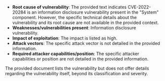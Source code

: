 - **Root cause of vulnerability**: The provided text indicates CVE-2022-20284 is an information disclosure vulnerability present in the "System" component. However, the specific technical details about the vulnerability and its root cause are not available in the provided context.
- **Weaknesses/vulnerabilities present**: Information disclosure vulnerability.
- **Impact of exploitation**: The impact is listed as high.
- **Attack vectors**: The specific attack vector is not detailed in the provided information.
- **Required attacker capabilities/position**: The specific attacker capabilities or position are not detailed in the provided information.

The provided document lists the vulnerability but does not offer details regarding the vulnerability itself, beyond its classification and severity.